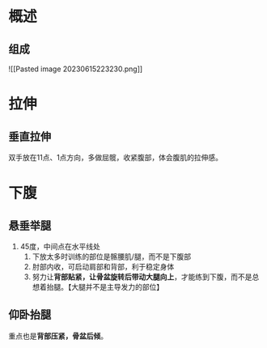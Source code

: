 # 概述
## 组成
![[Pasted image 20230615223230.png]] 

# 拉伸
## 垂直拉伸
双手放在11点、1点方向，多做屈髋，收紧腹部，体会腹肌的拉伸感。
# 下腹
## 悬垂举腿
1. 45度，中间点在水平线处
	1. 下放太多时训练的部位是髂腰肌/腿，而不是下腹部
	2. 肘部内收，可启动肩部和背部，利于稳定身体
	3. 努力让**背部贴紧，让骨盆旋转后带动大腿向上**，才能练到下腹，而不是总想着抬腿。【大腿并不是主导发力的部位】
## 仰卧抬腿
重点也是**背部压紧，骨盆后倾**。